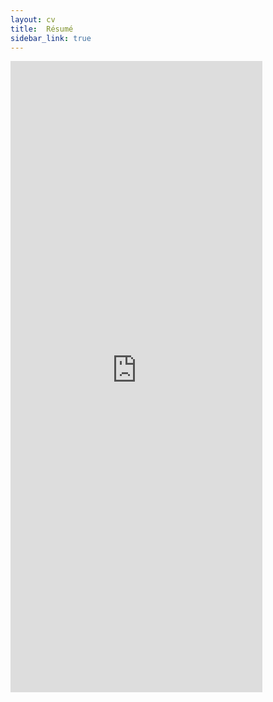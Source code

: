 ```yaml
---
layout: cv
title:  Résumé
sidebar_link: true
---
```

  <iframe src="https://drive.google.com/file/d/1Q3S-E6ykFbn19eV8fM4QucSJxbIHz5wv/preview" width="80%" height="1010" scrolling="no" frameBorder="0"></iframe>
<!-- <p class="message">
	CV  shall be provided on request

</p>
 -->
<!--<iframe src="https://docs.google.com/document/d/1jZ5gHIweoSlE63p_gBys1Iluc20OcuS0gJ6I5mj3z-U/pub?embedded=true" width="800" height="1800"  scrolling="no" frameBorder="0"></iframe>-->
